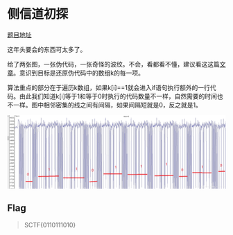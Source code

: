 # 侧信道初探

[题目地址](https://adworld.xctf.org.cn/challenges/details?hash=5d8699ea-6ecf-4452-b5b4-6f1f1f09f18b_2&task_category_id=1)

这年头要会的东西可太多了。

给了两张图，一张伪代码，一张奇怪的波纹。不会，看都看不懂，建议看这这篇[文章](https://blog.csdn.net/weixin_46661122/article/details/109740368)。意识到目标是还原伪代码中的数组k的每一项。

算法重点的部分在于遍历k数组，如果k[i]==1就会进入if语句执行额外的一行代码。由此我们知道k[i]等于1和等于0时执行的代码数量不一样，自然需要的时间也不一样。图中相邻密集的线之间有间隔，如果间隔短就是0，反之就是1。

![image](../../images/20201117140027825.png)

## Flag
> SCTF{0110111010}